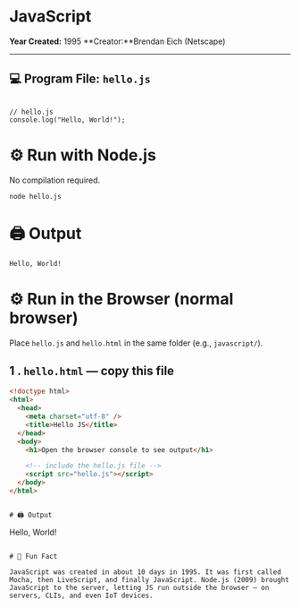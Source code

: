 # JavaScript

**Year Created:**  1995
**Creator:**Brendan Eich (Netscape)

---


## 💻 Program File: `hello.js` 

```

// hello.js
console.log("Hello, World!");

```

# ⚙️ Run with Node.js 
No compilation required. 
```
node hello.js
```

# 🖨️ Output
```
Hello, World!

```

# ⚙️ Run in the Browser (normal browser)

Place `hello.js` and `hello.html` in the same folder (e.g., `javascript/`).

## 1 . `hello.html` — copy this file
```html
<!doctype html>
<html>
  <head>
    <meta charset="utf-8" />
    <title>Hello JS</title>
  </head>
  <body>
    <h1>Open the browser console to see output</h1>

    <!-- include the hello.js file -->
    <script src="hello.js"></script>
  </body>
</html>


# 🖨️ Output
```
Hello, World!

```

# 🧠 Fun Fact

JavaScript was created in about 10 days in 1995. It was first called Mocha, then LiveScript, and finally JavaScript. Node.js (2009) brought JavaScript to the server, letting JS run outside the browser — on servers, CLIs, and even IoT devices.